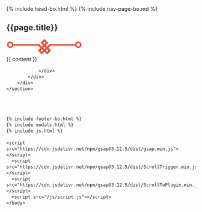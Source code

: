 <!DOCTYPE html>
<html lang="bo">
    {% include head-bo.html %}
    <body id="page-top" class="index">
    {% include nav-page-bo.md %}
 <!--  Section -->
    <section class="" id="membership">
        <div class="container container-page">
            <div class="row">
                <div class="col-lg-12 text-center">
                    <h2>{{page.title}}</h2>
                    <img src="/img/pata2-green.png" alt="">
                </div>
            </div>
            <div class="col-lg-12" id="">     
                {{ content }} 
            </div>
            <div class="row">
                <div class="col-lg-12">
                  
                    
                </div>
            </div>
        </div>
    </section>




    {% include footer-bo.html %}
    {% include modals.html %}
    {% include js.html %}

    <script src="https://cdn.jsdelivr.net/npm/gsap@3.12.5/dist/gsap.min.js"></script>
      <script src="https://cdn.jsdelivr.net/npm/gsap@3.12.5/dist/ScrollTrigger.min.js"></script>
      <script src="https://cdn.jsdelivr.net/npm/gsap@3.12.5/dist/ScrollToPlugin.min.js"></script>
      <script src="/js/script.js"></script>
    </body>
</html>